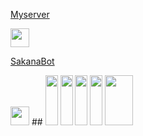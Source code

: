 <!DOCTYPE html>
<html>
  <body>
     <p><a href=https://discord.gg/CMGt4yr8yT>Myserver</a></p>
    <img src="https://media.discordapp.net/attachments/974254487529201675/1003239277125193858/unknown.png" width="30" height="30">
    <p><a href=https://discord.com/api/oauth2/authorize?client_id=929333593099104276&permissions=8&scope=bot%20applications.commands>SakanaBot</a></p>
    <img src="https://media.discordapp.net/attachments/974254487529201675/974702773113323590/189505.png?width=475&height=475" width="30" height="30">
##
    <img src="https://cdn.discordapp.com/attachments/974254487529201675/1003243994370822164/download.png" width="20" height="80">
    <img src="https://cdn.discordapp.com/attachments/974254487529201675/1003243994664419328/python-logo-master-v3-TM.png" width="20" height="80">
    <img src="https://cdn.discordapp.com/attachments/974254487529201675/1003244660711501855/images.png" width="20" height="80">
    <img src="https://cdn.discordapp.com/attachments/974254487529201675/1003244661625856030/download.jpg" width="20" height="80">
    <img src="https://cdn.discordapp.com/attachments/974254487529201675/1003244661168689212/3155c0c0-412d-11ec-8d2d-053636eb5d04.png?width=949&height=475" width="45" height="80">
  </body>
</html>
